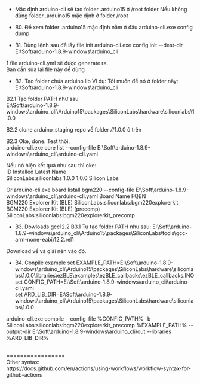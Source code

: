 - Mặc định arduino-cli sẽ tạo folder .arduino15 ở /root folder
Nếu không dùng folder .arduino15 mặc định ở folder /root

- B0. Để xem folder .arduino15 mặc định nằm ở đâu
arduino-cli.exe config dump

- B1. Dùng lệnh sau để lấy file init
arduino-cli.exe config init --dest-dir E:\Soft\arduino-1.8.9-windows\arduino_cli<br>

1 file arduino-cli.yml sẽ được generate ra.<br>
Bạn cần sửa lại file này để dùng

- B2. Tạo folder chứa arduino lib
Ví dụ: Tôi muốn để nó ở folder này: E:\Soft\arduino-1.8.9-windows\arduino_cli

B2.1 Tạo folder PATH như sau<br>
E:\Soft\arduino-1.8.9-windows\arduino_cli\Arduino15\packages\SiliconLabs\hardware\siliconlabs\1.0.0

B2.2 clone arduino_staging repo về folder */*/1.0.0 ở trên

B2.3 Oke, done. Test thôi.<br>
arduino-cli.exe core list --config-file E:\Soft\arduino-1.8.9-windows\arduino_cli\arduino-cli.yaml

Nếu nó hiện kết quả như sau thì oke:<br>
ID                      Installed Latest Name<br>
SiliconLabs:siliconlabs 1.0.0     1.0.0  Silicon Labs

Or
arduino-cli.exe board listall bgm220 --config-file E:\Soft\arduino-1.8.9-windows\arduino_cli\arduino-cli.yaml
Board Name                          FQBN<br>
BGM220 Explorer Kit (BLE)           SiliconLabs:siliconlabs:bgm220explorerkit<br>
BGM220 Explorer Kit (BLE) (precomp) SiliconLabs:siliconlabs:bgm220explorerkit_precomp


- B3. Dowloads gcc12.2
B3.1 Tự tạo folder PATH như sau: E:\Soft\arduino-1.8.9-windows\arduino_cli\Arduino15\packages\SiliconLabs\tools\gcc-arm-none-eabi\12.2.rel1

Download về và giải nén vào đó.


- B4. Conpile example
set EXAMPLE_PATH=E:\Soft\arduino-1.8.9-windows\arduino_cli\Arduino15\packages\SiliconLabs\hardware\siliconlabs\1.0.0\libraries\ezBLE\examples\ezBLE_callbacks\ezBLE_callbacks.INO<br>
set CONFIG_PATH=E:\Soft\arduino-1.8.9-windows\arduino_cli\arduino-cli.yaml<br>
set ARD_LIB_DIR=E:\Soft\arduino-1.8.9-windows\arduino_cli\Arduino15\packages\SiliconLabs\hardware\siliconlabs\1.0.0<br>

arduino-cli.exe compile --config-file %CONFIG_PATH% -b SiliconLabs:siliconlabs:bgm220explorerkit_precomp %EXAMPLE_PATH% --output-dir E:\Soft\arduino-1.8.9-windows\arduino_cli\out --libraries %ARD_LIB_DIR%

<br>
=================<br>
Other syntax:<br>
https://docs.github.com/en/actions/using-workflows/workflow-syntax-for-github-actions

